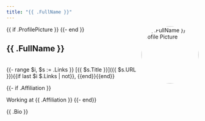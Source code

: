 ```yaml
---
title: "{{ .FullName }}"
---
```


{{ if .ProfilePicture }}
<img src="{{ .ProfilePicture }}" style="width: 150px; float: right; border-radius: 50%" alt="{{ .FullName }} Profile Picture"/>
{{- end }}
## {{ .FullName }}
<br>
{{- range $i, $s := .Links }}
[{{ $s.Title }}]({{ $s.URL }}){{if last $i $.Links | not}}, {{end}}{{end}}

{{- if .Affiliation }}

Working at {{ .Affiliation }}
{{- end}}

{{ .Bio }}
